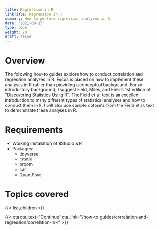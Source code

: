 ```yaml
---
title: Regression in R
linkTitle: Regression in R
summary: How to perform regression analyses in R.
date: '2021-09-17'
type: book
weight: 20
draft: false
---
```

<!--
{{< figure src="featured.jpg" >}}
-->

<!--
{{< toc hide_on="xl" >}}
-->


# Overview
The following how-to guides explore how to conduct correlation and regression analyses in R. Focus is placed on how to implement these analyses in R rather than providing a conceptual background. For an introductory background, I suggest Field, Miles, and Field’s 1st edition of ["Discovering Statistics Using R"](https://www.discoveringstatistics.com/books/discovering-statistics-using-r/). The Field et al. text is an excellent introduction to many different types of statistical analyses and how to conduct them in R. I will also use sample datasets from the Field et al. text to demonstrate these analyses in R.

# Requirements
- Working installation of RStudio & R
- Packages:
  - tidyverse
  - rstatix
  - broom
  - car
  - QuantPsyc

# Topics covered

{{< list_children >}}

<!-- ## Meet your instructor
{{< mention "admin" >}}

## FAQs
{{< spoiler text="Are there prerequisites?" >}}
There are no prequisites, but a background in upper division or graduate level statistics will come in handy.
{{< /spoiler >}}

{{< spoiler text="How often do the courses run?" >}}
Continuously, at your own pace.
{{< /spoiler >}} -->

{{< cta cta_text="Continue" cta_link="/how-to-guides/correlation-and-regression/correlation-in-r" >}}

